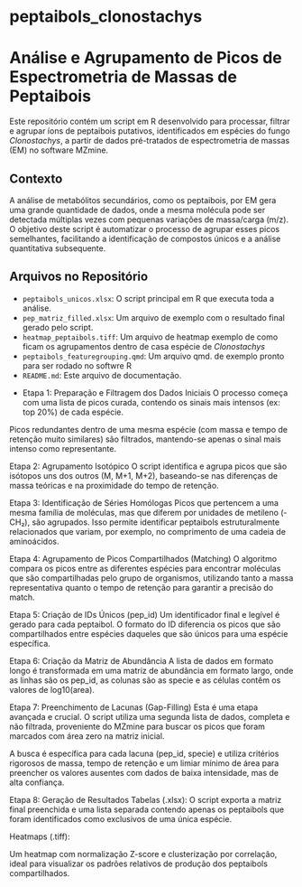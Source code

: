 # peptaibols_clonostachys
# Análise e Agrupamento de Picos de Espectrometria de Massas de Peptaibois

Este repositório contém um script em R desenvolvido para processar, filtrar e agrupar íons de peptaibois putativos, identificados em espécies do fungo *Clonostachys*, a partir de dados pré-tratados de espectrometria de massas (EM) no software MZmine.

## Contexto

A análise de metabólitos secundários, como os peptaibois, por EM gera uma grande quantidade de dados, onde a mesma molécula pode ser detectada múltiplas vezes com pequenas variações de massa/carga (m/z). O objetivo deste script é automatizar o processo de agrupar esses picos semelhantes, facilitando a identificação de compostos únicos e a análise quantitativa subsequente.

## Arquivos no Repositório

* `peptaibols_unicos.xlsx`: O script principal em R que executa toda a análise.
* `pep_matriz_filled.xlsx`: Um arquivo de exemplo com o resultado final gerado pelo script.
* `heatmap_peptaibols.tiff`: Um arquivo de heatmap exemplo de como ficam os agrupamentos dentro de casa espécie de _Clonostachys_
* `peptaibols_featuregrouping.qmd`: Um arquivo qmd. de exemplo pronto para ser rodado no softwre R
* `README.md`: Este arquivo de documentação.

-   Etapa 1: Preparação e Filtragem dos Dados Iniciais
O processo começa com uma lista de picos curada, contendo os sinais mais intensos (ex: top 20%) de cada espécie.

Picos redundantes dentro de uma mesma espécie (com massa e tempo de retenção muito similares) são filtrados, mantendo-se apenas o sinal mais intenso como representante.

Etapa 2: Agrupamento Isotópico
O script identifica e agrupa picos que são isótopos uns dos outros (M, M+1, M+2), baseando-se nas diferenças de massa teóricas e na proximidade do tempo de retenção.

Etapa 3: Identificação de Séries Homólogas
Picos que pertencem a uma mesma família de moléculas, mas que diferem por unidades de metileno (-CH₂), são agrupados. Isso permite identificar peptaibols estruturalmente relacionados que variam, por exemplo, no comprimento de uma cadeia de aminoácidos.

Etapa 4: Agrupamento de Picos Compartilhados (Matching)
O algoritmo compara os picos entre as diferentes espécies para encontrar moléculas que são compartilhadas pelo grupo de organismos, utilizando tanto a massa representativa quanto o tempo de retenção para garantir a precisão do match.

Etapa 5: Criação de IDs Únicos (pep_id)
Um identificador final e legível é gerado para cada peptaibol. O formato do ID diferencia os picos que são compartilhados entre espécies daqueles que são únicos para uma espécie específica.

Etapa 6: Criação da Matriz de Abundância
A lista de dados em formato longo é transformada em uma matriz de abundância em formato largo, onde as linhas são os pep_id, as colunas são as specie e as células contêm os valores de log10(area).

Etapa 7: Preenchimento de Lacunas (Gap-Filling)
Esta é uma etapa avançada e crucial. O script utiliza uma segunda lista de dados, completa e não filtrada, proveniente do MZmine para buscar os picos que foram marcados com área zero na matriz inicial.

A busca é específica para cada lacuna (pep_id, specie) e utiliza critérios rigorosos de massa, tempo de retenção e um limiar mínimo de área para preencher os valores ausentes com dados de baixa intensidade, mas de alta confiança.

Etapa 8: Geração de Resultados
Tabelas (.xlsx): O script exporta a matriz final preenchida e uma lista separada contendo apenas os peptaibols que foram identificados como exclusivos de uma única espécie.

Heatmaps (.tiff):

Um heatmap com normalização Z-score e clusterização por correlação, ideal para visualizar os padrões relativos de produção dos peptaibols compartilhados.


